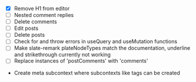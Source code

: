 - [x] Remove H1 from editor
- [ ] Nested comment replies
- [ ] Delete comments
- [ ] Edit posts
- [ ] Delete posts
- [ ] Check for and throw errors in useQuery and useMutation functions
- [ ] Make slate-remark plateNodeTypes match the documentation, underline and strikethrough currently not working
- [ ] Replace instances of 'postComments' with 'comments'
<!-- ideas -->
- Create meta subcontext where subcontexts like tags can be created
